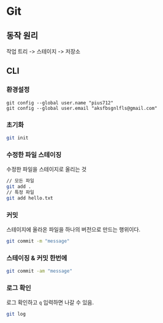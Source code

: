 # Git

## 동작 원리

작업 트리 -> 스테이지 -> 저장소
## CLI

### 환경설정 

```git
git config --global user.name "pius712"
git config --global user.email "aksfbsgnlfls@gmail.com"
```

### 초기화

```bash
git init
```

### 수정한 파일 스테이징

수정한 파일을 스테이지로 올리는 것

```bash
// 모든 파일
git add .
// 특정 파일
git add hello.txt
```

### 커밋

스테이지에 올라온 파일을 하나의 버전으로 만드는 행위이다. 

```bash
git commit -m "message"
```

### 스테이징 & 커밋 한번에

```bash
git commit -am "message"
```

### 로그 확인 

로그 확인하고 `q` 입력하면 나갈 수 있음.

```bash
git log
```
